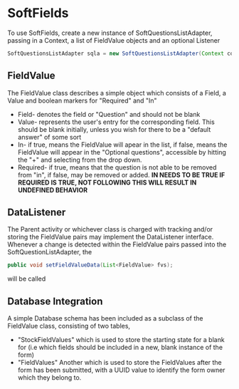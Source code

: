 # SoftFields

To use SoftFields, create a new instance of SoftQuestionsListAdapter, passing in a Context, a list of FieldValue objects and an optional Listener
```java
SoftQuestionsListAdapter sqla = new SoftQuestionsListAdapter(Context context, List<FieldValue> fvs, DataListener dl);
```

## FieldValue
The FieldValue class describes a simple object which consists of a Field, a Value and boolean markers for "Required" and "In"

  - Field- denotes the field or "Question" and should not be blank
  - Value- represents the user's entry for the corresponding field. This should be blank initially, unless you wish for there to be a "default answer" of some sort
  - In- if true, means the FieldValue will apear in the list, if false, means the FieldValue will appear in the "Optional questions", accessible by hitting the "+" and selecting from the drop down.
  - Required- if true, means that the question is not able to be removed from "in", if false, may be removed or added. **IN NEEDS TO BE TRUE IF REQUIRED IS TRUE, NOT FOLLOWING THIS WILL RESULT IN UNDEFINED BEHAVIOR**

## DataListener
The Parent activity or whichever class is charged with tracking and/or storing the FieldValue pairs may implement the DataListener interface. Whenever a change is detected within the FieldValue pairs passed into the SoftQuestionListAdapter, the 
```java
public void setFieldValueData(List<FieldValue> fvs);
```
will be called

## Database Integration
A simple Database schema has been included as a subclass of the FieldValue class, consisting of two tables,
  - "StockFieldValues" which is used to store the starting state for a blank for (i.e which fields should be included in a new, blank instance of the form)
  - "FieldValues" Another which is used to store the FieldValues after the form has been submitted, with a UUID value to identify the form owner which they belong to.
